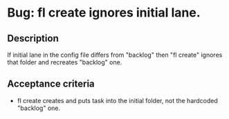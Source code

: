# Bug: fl create ignores initial lane.

## Description

If initial lane in the config file differs from "backlog"
then "fl create" ignores that folder and recreates "backlog" one.


## Acceptance criteria

* fl create creates and puts task into the initial folder, not the
  hardcoded "backlog" one.



